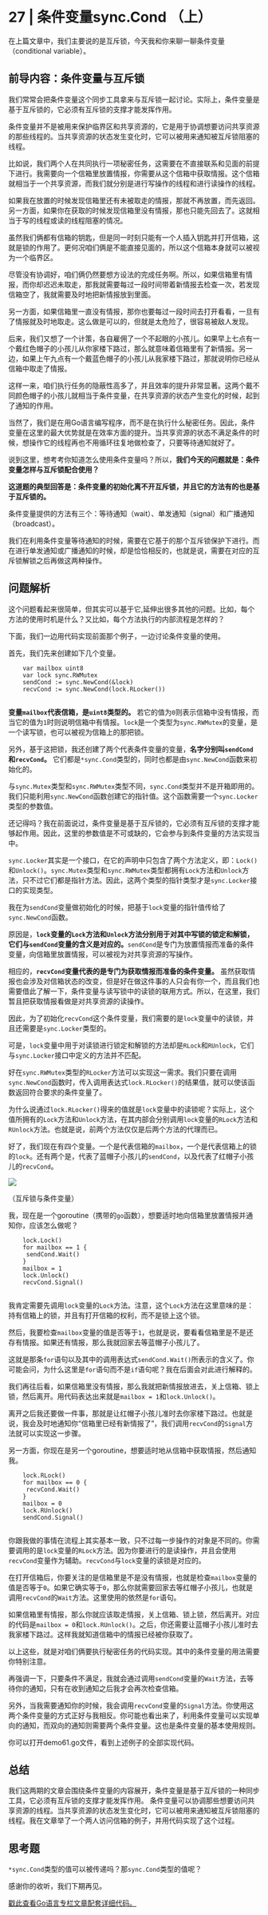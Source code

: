 # 27 | 条件变量sync.Cond （上）
在上篇文章中，我们主要说的是互斥锁，今天我和你来聊一聊条件变量（conditional variable）。

## 前导内容：条件变量与互斥锁

我们常常会把条件变量这个同步工具拿来与互斥锁一起讨论。实际上，条件变量是基于互斥锁的，它必须有互斥锁的支撑才能发挥作用。

条件变量并不是被用来保护临界区和共享资源的，它是用于协调想要访问共享资源的那些线程的。当共享资源的状态发生变化时，它可以被用来通知被互斥锁阻塞的线程。

比如说，我们两个人在共同执行一项秘密任务，这需要在不直接联系和见面的前提下进行。我需要向一个信箱里放置情报，你需要从这个信箱中获取情报。这个信箱就相当于一个共享资源，而我们就分别是进行写操作的线程和进行读操作的线程。

如果我在放置的时候发现信箱里还有未被取走的情报，那就不再放置，而先返回。另一方面，如果你在获取的时候发现信箱里没有情报，那也只能先回去了。这就相当于写的线程或读的线程阻塞的情况。

虽然我们俩都有信箱的钥匙，但是同一时刻只能有一个人插入钥匙并打开信箱，这就是锁的作用了。更何况咱们俩是不能直接见面的，所以这个信箱本身就可以被视为一个临界区。

尽管没有协调好，咱们俩仍然要想方设法的完成任务啊。所以，如果信箱里有情报，而你却迟迟未取走，那我就需要每过一段时间带着新情报去检查一次，若发现信箱空了，我就需要及时地把新情报放到里面。

<!-- [[[read_end]]] -->

另一方面，如果信箱里一直没有情报，那你也要每过一段时间去打开看看，一旦有了情报就及时地取走。这么做是可以的，但就是太危险了，很容易被敌人发现。

后来，我们又想了一个计策，各自雇佣了一个不起眼的小孩儿。如果早上七点有一个戴红色帽子的小孩儿从你家楼下路过，那么就意味着信箱里有了新情报。另一边，如果上午九点有一个戴蓝色帽子的小孩儿从我家楼下路过，那就说明你已经从信箱中取走了情报。

这样一来，咱们执行任务的隐蔽性高多了，并且效率的提升非常显著。这两个戴不同颜色帽子的小孩儿就相当于条件变量，在共享资源的状态产生变化的时候，起到了通知的作用。

当然了，我们是在用Go语言编写程序，而不是在执行什么秘密任务。因此，条件变量在这里的最大优势就是在效率方面的提升。当共享资源的状态不满足条件的时候，想操作它的线程再也不用循环往复地做检查了，只要等待通知就好了。

说到这里，想考考你知道怎么使用条件变量吗？所以，**我们今天的问题就是：条件变量怎样与互斥锁配合使用？**

**这道题的典型回答是：条件变量的初始化离不开互斥锁，并且它的方法有的也是基于互斥锁的。**

条件变量提供的方法有三个：等待通知（wait）、单发通知（signal）和广播通知（broadcast）。

我们在利用条件变量等待通知的时候，需要在它基于的那个互斥锁保护下进行。而在进行单发通知或广播通知的时候，却是恰恰相反的，也就是说，需要在对应的互斥锁解锁之后再做这两种操作。

## 问题解析

这个问题看起来很简单，但其实可以基于它,延伸出很多其他的问题。比如，每个方法的使用时机是什么？又比如，每个方法执行的内部流程是怎样的？

下面，我们一边用代码实现前面那个例子，一边讨论条件变量的使用。

首先，我们先来创建如下几个变量。

```
    var mailbox uint8
    var lock sync.RWMutex
    sendCond := sync.NewCond(&lock)
    recvCond := sync.NewCond(lock.RLocker())
    

```

**变量`mailbox`代表信箱，是`uint8`类型的。** 若它的值为`0`则表示信箱中没有情报，而当它的值为`1`时则说明信箱中有情报。`lock`是一个类型为`sync.RWMutex`的变量，是一个读写锁，也可以被视为信箱上的那把锁。

另外，基于这把锁，我还创建了两个代表条件变量的变量，**名字分别叫`sendCond`和`recvCond`。** 它们都是`*sync.Cond`类型的，同时也都是由`sync.NewCond`函数来初始化的。

与`sync.Mutex`类型和`sync.RWMutex`类型不同，`sync.Cond`类型并不是开箱即用的。我们只能利用`sync.NewCond`函数创建它的指针值。这个函数需要一个`sync.Locker`类型的参数值。

还记得吗？我在前面说过，条件变量是基于互斥锁的，它必须有互斥锁的支撑才能够起作用。因此，这里的参数值是不可或缺的，它会参与到条件变量的方法实现当中。

`sync.Locker`其实是一个接口，在它的声明中只包含了两个方法定义，即：`Lock()`和`Unlock()`。`sync.Mutex`类型和`sync.RWMutex`类型都拥有`Lock`方法和`Unlock`方法，只不过它们都是指针方法。因此，这两个类型的指针类型才是`sync.Locker`接口的实现类型。

我在为`sendCond`变量做初始化的时候，把基于`lock`变量的指针值传给了`sync.NewCond`函数。

原因是，**`lock`变量的`Lock`方法和`Unlock`方法分别用于对其中写锁的锁定和解锁，它们与`sendCond`变量的含义是对应的。**`sendCond`是专门为放置情报而准备的条件变量，向信箱里放置情报，可以被视为对共享资源的写操作。

相应的，**`recvCond`变量代表的是专门为获取情报而准备的条件变量。** 虽然获取情报也会涉及对信箱状态的改变，但是好在做这件事的人只会有你一个，而且我们也需要借此了解一下，条件变量与读写锁中的读锁的联用方式。所以，在这里，我们暂且把获取情报看做是对共享资源的读操作。

因此，为了初始化`recvCond`这个条件变量，我们需要的是`lock`变量中的读锁，并且还需要是`sync.Locker`类型的。

可是，`lock`变量中用于对读锁进行锁定和解锁的方法却是`RLock`和`RUnlock`，它们与`sync.Locker`接口中定义的方法并不匹配。

好在`sync.RWMutex`类型的`RLocker`方法可以实现这一需求。我们只要在调用`sync.NewCond`函数时，传入调用表达式`lock.RLocker()`的结果值，就可以使该函数返回符合要求的条件变量了。

为什么说通过`lock.RLocker()`得来的值就是`lock`变量中的读锁呢？实际上，这个值所拥有的`Lock`方法和`Unlock`方法，在其内部会分别调用`lock`变量的`RLock`方法和`RUnlock`方法。也就是说，前两个方法仅仅是后两个方法的代理而已。

好了，我们现在有四个变量。一个是代表信箱的`mailbox`，一个是代表信箱上的锁的`lock`。还有两个是，代表了蓝帽子小孩儿的`sendCond`，以及代表了红帽子小孩儿的`recvCond`。

![](./httpsstatic001geekbangorgresourceimage365d3619456ade9d45a4d9c0fbd22bb6fd5d.png)

（互斥锁与条件变量）

我，现在是一个goroutine（携带的`go`函数），想要适时地向信箱里放置情报并通知你，应该怎么做呢？

```
    lock.Lock()
    for mailbox == 1 {
     sendCond.Wait()
    }
    mailbox = 1
    lock.Unlock()
    recvCond.Signal()
    

```

我肯定需要先调用`lock`变量的`Lock`方法。注意，这个`Lock`方法在这里意味的是：持有信箱上的锁，并且有打开信箱的权利，而不是锁上这个锁。

然后，我要检查`mailbox`变量的值是否等于`1`，也就是说，要看看信箱里是不是还存有情报。如果还有情报，那么我就回家去等蓝帽子小孩儿了。

这就是那条`for`语句以及其中的调用表达式`sendCond.Wait()`所表示的含义了。你可能会问，为什么这里是`for`语句而不是`if`语句呢？我在后面会对此进行解释的。

我们再往后看，如果信箱里没有情报，那么我就把新情报放进去，关上信箱、锁上锁，然后离开。用代码表达出来就是`mailbox = 1`和`lock.Unlock()`。

离开之后我还要做一件事，那就是让红帽子小孩儿准时去你家楼下路过。也就是说，我会及时地通知你“信箱里已经有新情报了”，我们调用`recvCond`的`Signal`方法就可以实现这一步骤。

另一方面，你现在是另一个goroutine，想要适时地从信箱中获取情报，然后通知我。

```
    lock.RLock()
    for mailbox == 0 {
     recvCond.Wait()
    }
    mailbox = 0
    lock.RUnlock()
    sendCond.Signal()
    

```

你跟我做的事情在流程上其实基本一致，只不过每一步操作的对象是不同的。你需要调用的是`lock`变量的`RLock`方法。因为你要进行的是读操作，并且会使用`recvCond`变量作为辅助。`recvCond`与`lock`变量的读锁是对应的。

在打开信箱后，你要关注的是信箱里是不是没有情报，也就是检查`mailbox`变量的值是否等于`0`。如果它确实等于`0`，那么你就需要回家去等红帽子小孩儿，也就是调用`recvCond`的`Wait`方法。这里使用的依然是`for`语句。

如果信箱里有情报，那么你就应该取走情报，关上信箱、锁上锁，然后离开。对应的代码是`mailbox = 0`和`lock.RUnlock()`。之后，你还需要让蓝帽子小孩儿准时去我家楼下路过。这样我就知道信箱中的情报已经被你获取了。

以上这些，就是对咱们俩要执行秘密任务的代码实现。其中的条件变量的用法需要你特别注意。

再强调一下，只要条件不满足，我就会通过调用`sendCond`变量的`Wait`方法，去等待你的通知，只有在收到通知之后我才会再次检查信箱。

另外，当我需要通知你的时候，我会调用`recvCond`变量的`Signal`方法。你使用这两个条件变量的方式正好与我相反。你可能也看出来了，利用条件变量可以实现单向的通知，而双向的通知则需要两个条件变量。这也是条件变量的基本使用规则。

你可以打开demo61.go文件，看到上述例子的全部实现代码。

## 总结

我们这两期的文章会围绕条件变量的内容展开，条件变量是基于互斥锁的一种同步工具，它必须有互斥锁的支撑才能发挥作用。 条件变量可以协调那些想要访问共享资源的线程。当共享资源的状态发生变化时，它可以被用来通知被互斥锁阻塞的线程。我在文章举了一个两人访问信箱的例子，并用代码实现了这个过程。

## 思考题

`*sync.Cond`类型的值可以被传递吗？那`sync.Cond`类型的值呢？

感谢你的收听，我们下期再见。

[戳此查看Go语言专栏文章配套详细代码。](https://github.com/hyper0x/Golang_Puzzlers)